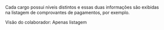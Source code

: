 Cada cargo possui níveis distintos e essas duas informações são exibidas na listagem de comprovantes de pagamentos, por exemplo.

Visão do colaborador: Apenas listagem